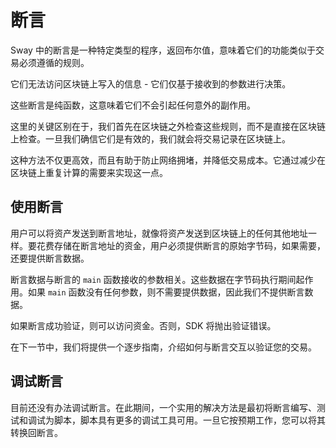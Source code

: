 <script setup>
  import { data } from '../../versions.data'
  const { forc } = data
  const introUrl = `https://docs.fueldev.xyz/docs/sway/introduction/`
  const debugUrl = `https://docs.fueldev.xyz/docs/sway/sway-program-types/predicates/#debugging-predicates`
</script>

# 断言

Sway 中的断言是一种特定类型的程序，返回布尔值，意味着它们的功能类似于交易必须遵循的规则。

它们无法访问区块链上写入的信息 - 它们仅基于接收到的参数进行决策。

这些断言是纯函数，这意味着它们不会引起任何意外的副作用。

这里的关键区别在于，我们首先在区块链之外检查这些规则，而不是直接在区块链上检查。一旦我们确信它们是有效的，我们就会将交易记录在区块链上。

这种方法不仅更高效，而且有助于防止网络拥堵，并降低交易成本。它通过减少在区块链上重复计算的需要来实现这一点。

## 使用断言

用户可以将资产发送到断言地址，就像将资产发送到区块链上的任何其他地址一样。要花费存储在断言地址的资金，用户必须提供断言的原始字节码，如果需要，还要提供断言数据。

断言数据与断言的 `main` 函数接收的参数相关。这些数据在字节码执行期间起作用。如果 `main` 函数没有任何参数，则不需要提供数据，因此我们不提供断言数据。

如果断言成功验证，则可以访问资金。否则，SDK 将抛出验证错误。

在下一节中，我们将提供一个逐步指南，介绍如何与断言交互以验证您的交易。

## 调试断言

目前还没有办法<a :href="debugUrl" target="_blank" rel="noreferrer">调试断言</a>。在此期间，一个实用的解决方法是最初将断言编写、测试和调试为脚本，脚本具有更多的调试工具可用。一旦它按预期工作，您可以将其转换回断言。
